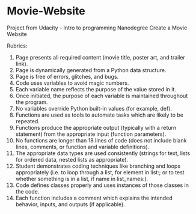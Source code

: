# Movie-Website

Project from Udacity - Intro to programming Nanodegree
Create a Movie Website

Rubrics:

1. Page presents all required content (movie title, poster art, and trailer link).
2. Page is dynamically generated from a Python data structure.
3. Page is free of errors, glitches, and bugs.
4. Code uses variables to avoid magic numbers.
5. Each variable name reflects the purpose of the value stored in it.
6. Once initiated, the purpose of each variable is maintained throughout the program.
7. No variables override Python built-in values (for example, def).
8. Functions are used as tools to automate tasks which are likely to be repeated.
9. Functions produce the appropriate output (typically with a return statement) from the appropriate input (function parameters).
10. No functions are longer than 18 lines of code (does not include blank lines, comments, or function and variable definitions).
11. The appropriate data types are used consistently (strings for text, lists for ordered data, nested lists as appropriate).
12. Student demonstrates coding techniques like branching and loops appropriately (i.e. to loop through a list, for element in list:; or to test whether something is in a list, if name in list_names:).
13. Code defines classes properly and uses instances of those classes in the code.
14. Each function includes a comment which explains the intended behavior, inputs, and outputs (if applicable).
